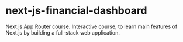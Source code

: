 # next-js-financial-dashboard
Next.js App Router course. Interactive course, to learn main features of Next.js by building a full-stack web application.
